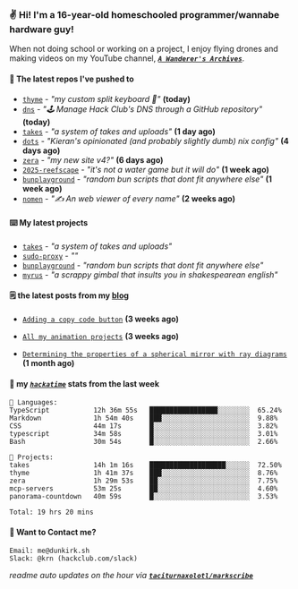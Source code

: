 ### ✌️ Hi! I'm a 16-year-old homeschooled programmer/wannabe hardware guy!

When not doing school or working on a project, I enjoy flying drones and making videos on my YouTube channel, [**_`A Wanderer's Archives`_**](https://youtube.com/@wanderer.archives).

#### 👷 The latest repos I've pushed to

- [`thyme`](https://github.com/taciturnaxolotl/thyme) - _"my custom split keyboard 🫶"_ **(today)**
- [`dns`](https://github.com/hackclub/dns) - _"🕹 Manage Hack Club's DNS through a GitHub repository"_ **(today)**
- [`takes`](https://github.com/taciturnaxolotl/takes) - _"a system of takes and uploads"_ **(1 day ago)**
- [`dots`](https://github.com/taciturnaxolotl/dots) - _"Kieran's opinionated (and probably slightly dumb) nix config"_ **(4 days ago)**
- [`zera`](https://github.com/taciturnaxolotl/zera) - _"my new site v4?"_ **(6 days ago)**
- [`2025-reefscape`](https://github.com/df1317/2025-reefscape) - _"it's not a water game but it will do"_ **(1 week ago)**
- [`bunplayground`](https://github.com/taciturnaxolotl/bunplayground) - _"random bun scripts that dont fit anywhere else"_ **(1 week ago)**
- [`nomen`](https://github.com/aramshiva/nomen) - _"✍️ An web viewer of every name"_ **(2 weeks ago)**

#### ⌨️ My latest projects

- [`takes`](https://github.com/taciturnaxolotl/takes) - _"a system of takes and uploads"_
- [`sudo-proxy`](https://github.com/taciturnaxolotl/sudo-proxy) - _""_
- [`bunplayground`](https://github.com/taciturnaxolotl/bunplayground) - _"random bun scripts that dont fit anywhere else"_
- [`myrus`](https://github.com/taciturnaxolotl/myrus) - _"a scrappy gimbal that insults you in shakespearean english"_

#### 🗒️ the latest posts from my [blog](https://dunkirk.sh)

- [`Adding a copy code button`](https://dunkirk.sh/blog/adding-a-copy-button/) **(3 weeks ago)**

- [`All my animation projects`](https://dunkirk.sh/blog/my-animations/) **(3 weeks ago)**

- [`Determining the properties of a spherical mirror with ray diagrams`](https://dunkirk.sh/blog/spherical-ray-diagrams/) **(1 month ago)**



#### 📡 my [_`hackatime`_](https://waka.hackclub.com) stats from the last week

```text
💾 Languages:
TypeScript           12h 36m 55s   █████████████████░░░░░░░░  65.24%
Markdown             1h 54m 40s    ███░░░░░░░░░░░░░░░░░░░░░░  9.88%
CSS                  44m 17s       █░░░░░░░░░░░░░░░░░░░░░░░░  3.82%
typescript           34m 58s       █░░░░░░░░░░░░░░░░░░░░░░░░  3.01%
Bash                 30m 54s       █░░░░░░░░░░░░░░░░░░░░░░░░  2.66%

💼 Projects:
takes                14h 1m 16s    ███████████████████░░░░░░  72.50%
thyme                1h 41m 37s    ███░░░░░░░░░░░░░░░░░░░░░░  8.76%
zera                 1h 29m 53s    ██░░░░░░░░░░░░░░░░░░░░░░░  7.75%
mcp-servers          53m 25s       ██░░░░░░░░░░░░░░░░░░░░░░░  4.60%
panorama-countdown   40m 59s       █░░░░░░░░░░░░░░░░░░░░░░░░  3.53%

Total: 19 hrs 20 mins
```

#### 📮 Want to Contact me?

```text
Email: me@dunkirk.sh
Slack: @krn (hackclub.com/slack)
```

_readme auto updates on the hour via [**`taciturnaxolotl/markscribe`**](https://github.com/taciturnaxolotl/markscribe)_
